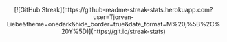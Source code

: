 <p style="text-align: center;"> [![GitHub Streak](https://github-readme-streak-stats.herokuapp.com?user=Tjorven-Liebe&theme=onedark&hide_border=true&date_format=M%20j%5B%2C%20Y%5D)](https://git.io/streak-stats) </p>

